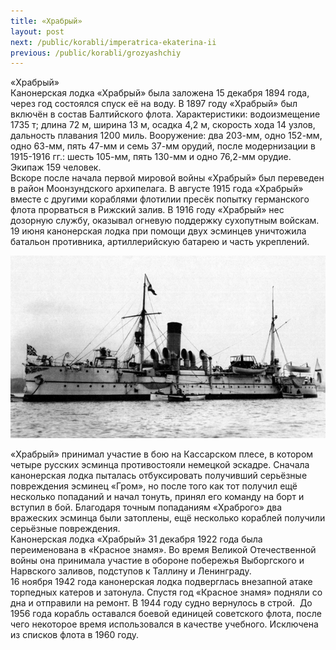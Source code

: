 ```yaml
---
title: «Храбрый»
layout: post
next: /public/korabli/imperatrica-ekaterina-ii
previous: /public/korabli/grozyashchiy
---
```


«Храбрый»  
Канонерская лодка «Храбрый» была заложена 15 декабря 1894 года, через год состоялся спуск её на воду. В 1897 году «Храбрый» был включён в состав Балтийского флота. Характеристики: водоизмещение 1735 т; длина 72 м, ширина 13 м, осадка 4,2 м, скорость хода 14 узлов, дальность плавания 1200 миль. Вооружение: два 203-мм, одно 152-мм, одно 63-мм, пять 47-мм и семь 37-мм орудий, после модернизации в 1915-1916 гг.: шесть 105-мм, пять 130-мм и одно 76,2-мм орудие. Экипаж 159 человек.  
Вскоре после начала первой мировой войны «Храбрый» был переведен в район Моонзундского архипелага. В августе 1915 года «Храбрый» вместе с другими кораблями флотилии пресёк попытку германского флота прорваться в Рижский залив. В 1916 году «Храбрый» нес дозорную службу, оказывал огневую поддержку сухопутным войскам. 19 июня канонерская лодка при помощи двух эсминцев уничтожила батальон противника, артиллерийскую батарею и часть укреплений.   
  

![](/assets/img/Hrabryi.gif)  

  
«Храбрый» принимал участие в бою на Кассарском плесе, в котором четыре русских эсминца противостояли немецкой эскадре. Сначала канонерская лодка пыталась отбуксировать получивший серьёзные повреждения эсминец «Гром», но после того как тот получил ещё несколько попаданий и начал тонуть, принял его команду на борт и вступил в бой. Благодаря точным попаданиям «Храброго» два вражеских эсминца были затоплены, ещё несколько кораблей получили серьёзные повреждения.  
Канонерская лодка «Храбрый» 31 декабря 1922 года была переименована в «Красное знамя». Во время Великой Отечественной войны она принимала участие в обороне побережья Выборгского и Нарвского заливов, подступов к Таллину и Ленинграду.   
16 ноября 1942 года канонерская лодка подверглась внезапной атаке торпедных катеров и затонула. Спустя год «Красное знамя» подняли со дна и отправили на ремонт. В 1944 году судно вернулось в строй.  До 1956 года корабль оставался боевой единицей советского флота, после чего некоторое время использовался в качестве учебного. Исключена из списков флота в 1960 году.  
 